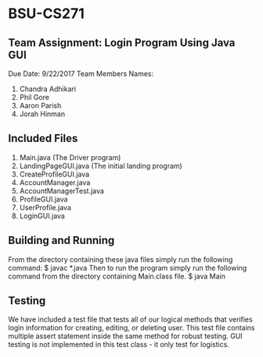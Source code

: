 # BSU-CS271

## Team Assignment: Login Program Using Java GUI
Due Date: 9/22/2017
Team Members Names:
  1. Chandra Adhikari
  2. Phil Gore
  3. Aaron Parish
  4. Jorah Hinman

## Included Files
  1. Main.java (The Driver program)
  2. LandingPageGUI.java (The initial landing program)
  3. CreateProfileGUI.java
  4. AccountManager.java
  5. AccountManagerTest.java
  6. ProfileGUI.java
  7. UserProfile.java
  8. LoginGUI.java

## Building and Running

  From the directory containing these java files simply run the following command:
        $ javac *.java
  Then to run the program simply run the following command from the directory 
  containing Main.class file.
  	$ java Main

## Testing

  We have included a test file that tests all of our logical methods that verifies 
  login information for creating, editing, or deleting user. This test file contains
  multiple assert statement inside the same method for robust testing. GUI testing 
  is not implemented in this test class - it only test for logistics.
